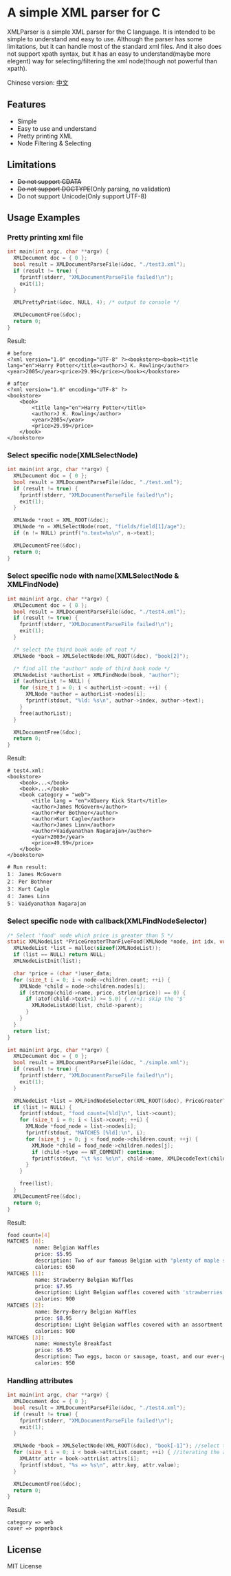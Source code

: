 # A simple XML parser for C
XMLParser is a simple XML parser for the C language. It is intended to be simple to understand and easy to use. Although the parser has some limitations, but it can handle
most of the standard xml files. And it also does not support xpath syntax, but
it has an easy to understand(maybe more elegent) way for selecting/filtering the xml node(though not powerful than xpath).

Chinese version: [中文](README_cn.md)

## Features
- Simple
- Easy to use and understand
- Pretty printing XML
- Node Filtering & Selecting


## Limitations
- ~~Do not support CDATA~~
- ~~Do not support DOCTYPE~~(Only parsing, no validation)
- Do not support Unicode(Only support UTF-8)

## Usage Examples

### Pretty printing xml file
```c
int main(int argc, char **argv) {
  XMLDocument doc = { 0 };
  bool result = XMLDocumentParseFile(&doc, "./test3.xml");
  if (result != true) {
    fprintf(stderr, "XMLDocumentParseFile failed!\n");
    exit(1);
  }

  XMLPrettyPrint(&doc, NULL, 4); /* output to console */

  XMLDocumentFree(&doc);
  return 0;
}
```

Result:
```
# before
<?xml version="1.0" encoding="UTF-8" ?><bookstore><book><title lang="en">Harry Potter</title><author>J K. Rowling</author><year>2005</year><price>29.99</price></book></bookstore>

# after
<?xml version="1.0" encoding="UTF-8" ?>
<bookstore>
    <book>
        <title lang="en">Harry Potter</title>
        <author>J K. Rowling</author>
        <year>2005</year>
        <price>29.99</price>
    </book>
</bookstore>
```

### Select specific node(XMLSelectNode)
```c
int main(int argc, char **argv) {
  XMLDocument doc = { 0 };
  bool result = XMLDocumentParseFile(&doc, "./test.xml");
  if (result != true) {
    fprintf(stderr, "XMLDocumentParseFile failed!\n");
    exit(1);
  }

  XMLNode *root = XML_ROOT(&doc);
  XMLNode *n = XMLSelectNode(root, "fields/field[1]/age");
  if (n != NULL) printf("n.text=%s\n", n->text);

  XMLDocumentFree(&doc);
  return 0;
}
```

### Select specific node with name(XMLSelectNode & XMLFindNode)
```c
int main(int argc, char **argv) {
  XMLDocument doc = { 0 };
  bool result = XMLDocumentParseFile(&doc, "./test4.xml");
  if (result != true) {
    fprintf(stderr, "XMLDocumentParseFile failed!\n");
    exit(1);
  }

  /* select the third book node of root */
  XMLNode *book = XMLSelectNode(XML_ROOT(&doc), "book[2]");

  /* find all the "author" node of third book node */
  XMLNodeList *authorList = XMLFindNode(book, "author");
  if (authorList != NULL) {
    for (size_t i = 0; i < authorList->count; ++i) {
      XMLNode *author = authorList->nodes[i];
      fprintf(stdout, "%ld: %s\n", author->index, author->text);
    }
    free(authorList);
  }

  XMLDocumentFree(&doc);
  return 0;
}
```

Result:
```
# test4.xml:
<bookstore>
    <book>...</book>
    <book>...</book>
    <book category = "web">
        <title lang = "en">XQuery Kick Start</title>
        <author>James McGovern</author>
        <author>Per Bothner</author>
        <author>Kurt Cagle</author>
        <author>James Linn</author>
        <author>Vaidyanathan Nagarajan</author>
        <year>2003</year>
        <price>49.99</price>
    </book>
</bookstore>

# Run result:
1： James McGovern
2： Per Bothner
3： Kurt Cagle
4： James Linn
5： Vaidyanathan Nagarajan
```

### Select specific node with callback(XMLFindNodeSelector)
```c
/* Select 'food' node which price is greater than 5 */
static XMLNodeList *PriceGreaterThanFiveFood(XMLNode *node, int idx, void *user_data) {
  XMLNodeList *list = malloc(sizeof(XMLNodeList));
  if (list == NULL) return NULL;
  XMLNodeListInit(list);

  char *price = (char *)user_data;
  for (size_t i = 0; i < node->children.count; ++i) {
    XMLNode *child = node->children.nodes[i];
    if (strncmp(child->name, price, strlen(price)) == 0) {
      if (atof(child->text+1) >= 5.0) { //+1: skip the '$'
        XMLNodeListAdd(list, child->parent);
      }
    }
  }
  return list;
}

int main(int argc, char **argv) {
  XMLDocument doc = { 0 };
  bool result = XMLDocumentParseFile(&doc, "./simple.xml");
  if (result != true) {
    fprintf(stderr, "XMLDocumentParseFile failed!\n");
    exit(1);
  }

  XMLNodeList *list = XMLFindNodeSelector(XML_ROOT(&doc), PriceGreaterThanFiveFood, (void *)"price");
  if (list != NULL) {
    fprintf(stdout, "food count=[%ld]\n", list->count);
    for (size_t i = 0; i < list->count; ++i) {
      XMLNode *food_node = list->nodes[i];
      fprintf(stdout, "MATCHES [%ld]:\n", i);
      for (size_t j = 0; j < food_node->children.count; ++j) {
        XMLNode *child = food_node->children.nodes[j];
        if (child->type == NT_COMMENT) continue;
        fprintf(stdout, "\t %s: %s\n", child->name, XMLDecodeText(child));
      }
    }

    free(list);
  }
  XMLDocumentFree(&doc);
  return 0;
}
```

Result:
```sh
food count=[4]
MATCHES [0]:
         name: Belgian Waffles
         price: $5.95
         description: Two of our famous Belgian with "plenty of maple syrup"
         calories: 650
MATCHES [1]:
         name: Strawberry Belgian Waffles
         price: $7.95
         description: Light Belgian waffles covered with 'strawberries' and whipped cream
         calories: 900
MATCHES [2]:
         name: Berry-Berry Belgian Waffles
         price: $8.95
         description: Light Belgian waffles covered with an assortment of 'fresh berries' and whipped cream
         calories: 900
MATCHES [3]:
         name: Homestyle Breakfast
         price: $6.95
         description: Two eggs, bacon or sausage, toast, and our ever-popular hash browns
         calories: 950
```

### Handling attributes
```c
int main(int argc, char **argv) {
  XMLDocument doc = { 0 };
  bool result = XMLDocumentParseFile(&doc, "./test4.xml");
  if (result != true) {
    fprintf(stderr, "XMLDocumentParseFile failed!\n");
    exit(1);
  }

  XMLNode *book = XMLSelectNode(XML_ROOT(&doc), "book[-1]"); //select the last book node
  for (size_t i = 0; i < book->attrList.count; ++i) { //iterating the attribute
    XMLAttr attr = book->attrList.attrs[i];
    fprintf(stdout, "%s => %s\n", attr.key, attr.value);
  }

  XMLDocumentFree(&doc);
  return 0;
}
```

Result:
```
category => web
cover => paperback
```

## License
MIT License
